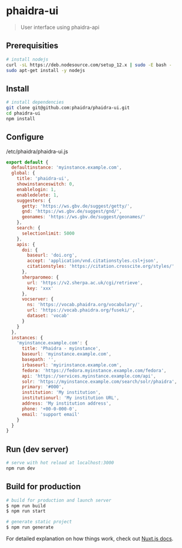 # phaidra-ui

> User interface using phaidra-api

## Prerequisities

``` bash
# install nodejs
curl -sL https://deb.nodesource.com/setup_12.x | sudo -E bash -
sudo apt-get install -y nodejs
```

## Install

``` bash
# install dependencies
git clone git@github.com:phaidra/phaidra-ui.git
cd phaidra-ui
npm install
```

## Configure

/etc/phaidra/phaidra-ui.js
```js
export default {
  defaultinstance: 'myinstance.example.com',
  global: {
    title: 'phaidra-ui',
    showinstanceswitch: 0,
    enablelogin: 1,
    enabledelete: 1,
    suggesters: {
      getty: 'https://ws.gbv.de/suggest/getty/',
      gnd: 'https://ws.gbv.de/suggest/gnd/',
      geonames: 'https://ws.gbv.de/suggest/geonames/'
    },
    search: {
      selectionlimit: 5000
    },
    apis: {
      doi: {
        baseurl: 'doi.org',
        accept: 'application/vnd.citationstyles.csl+json',
        citationstyles: 'https://citation.crosscite.org/styles/'
      },
      sherparomeo: {
        url: 'https://v2.sherpa.ac.uk/cgi/retrieve',
        key: 'xxx'
      },
      vocserver: {
        ns: 'https://vocab.phaidra.org/vocabulary/',
        url: 'https://vocab.phaidra.org/fuseki/',
        dataset: 'vocab'
      }
    }
  },
  instances: {
    'myinstance.example.com': {
      title: 'Phaidra - myinstance',
      baseurl: 'myinstance.example.com',
      basepath: '',
      irbaseurl: 'myirinstance.example.com',
      fedora: 'https://fedora.myinstance.example.com/fedora',
      api: 'https://services.myinstance.example.com/api',
      solr: 'https://myinstance.example.com/search/solr/phaidra',
      primary: '#000',
      institution: 'My institution',
      institutionurl: 'My institution URL',
      address: 'My institution address',
      phone: '+00-0-000-0',
      email: 'support email'
    }
  }
}
```

## Run (dev server)

```bash
# serve with hot reload at localhost:3000
npm run dev
```

## Build for production

```bash
# build for production and launch server
$ npm run build
$ npm run start

# generate static project
$ npm run generate
```


For detailed explanation on how things work, check out [Nuxt.js docs](https://nuxtjs.org).
